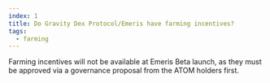 ```yaml
---
index: 1
title: Do Gravity Dex Protocol/Emeris have farming incentives?
tags: 
  - farming
---
```


Farming incentives will not be available at Emeris Beta launch, as they must be approved via a governance proposal from the ATOM holders first.
